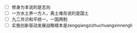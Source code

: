 - [ ] 修身为本说的是志向
 - [ ] 一方水土养一方人，离土难存说的是国土
 - [ ] 九二共识和平统一，一国两制
 - [ ] 实施创新驱动发展战略根本是zengqiangzizhuchuangxinnengli

<!--stackedit_data:
eyJoaXN0b3J5IjpbLTMyMzU0MzI4NF19
-->